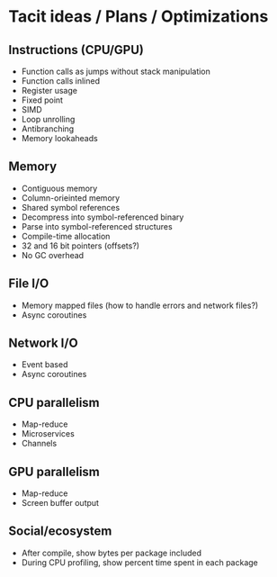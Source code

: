 # Tacit ideas / Plans / Optimizations

## Instructions (CPU/GPU)

* Function calls as jumps without stack manipulation
* Function calls inlined
* Register usage
* Fixed point
* SIMD
* Loop unrolling
* Antibranching
* Memory lookaheads

## Memory

* Contiguous memory
* Column-orieinted memory
* Shared symbol references
* Decompress into symbol-referenced binary
* Parse into symbol-referenced structures
* Compile-time allocation
* 32 and 16 bit pointers (offsets?)
* No GC overhead

## File I/O

* Memory mapped files (how to handle errors and network files?)
* Async coroutines

## Network I/O

* Event based
* Async coroutines

## CPU parallelism

* Map-reduce
* Microservices
* Channels

## GPU parallelism

* Map-reduce
* Screen buffer output

## Social/ecosystem
* After compile, show bytes per package included
* During CPU profiling, show percent time spent in each package

